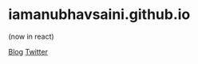 # iamanubhavsaini.github.io

(now in react)

[Blog](https://learning-everything-at-once.blogspot.com/)
[Twitter](https://twitter.com/f0c1s)
